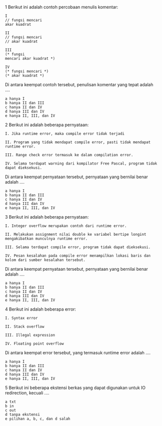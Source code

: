 1 	Berikut ini adalah contoh percobaan menulis komentar:

    I
    // fungsi mencari
    akar kuadrat

    II
    // fungsi mencari
    // akar kuadrat

    III
    (* fungsi
    mencari akar kuadrat *)

    IV
    (* fungsi mencari *)
    (* akar kuadrat *)

Di antara keempat contoh tersebut, penulisan komentar yang tepat adalah ....

    a hanya I
    b hanya II dan III
    c hanya II dan IV
    d hanya III dan IV
    e hanya II, III, dan IV

2 	Berikut ini adalah beberapa pernyataan:

    I. Jika runtime error, maka compile error tidak terjadi

    II. Program yang tidak mendapat compile error, pasti tidak mendapat runtime error.

    III. Range check error termasuk ke dalam compilation error.

    IV. Selama terdapat warning dari kompilator Free Pascal, program tidak dapat dieksekusi.

Di antara keempat pernyataan tersebut, pernyataan yang bernilai benar adalah ....

    a hanya I
    b hanya II dan III
    c hanya II dan IV
    d hanya III dan IV
    e hanya II, III, dan IV

3 	Berikut ini adalah beberapa pernyataan:

    I. Integer overflow merupakan contoh dari runtime error.

    II. Melakukan assignment nilai double ke variabel bertipe longint mengakibatkan munculnya runtime error.

    III. Selama terdapat compile error, program tidak dapat dieksekusi.

    IV. Pesan kesalahan pada compile error menampilkan lokasi baris dan kolom dari sumber kesalahan tersebut.

Di antara keempat pernyataan tersebut, pernyataan yang bernilai benar adalah ....

    a hanya I
    b hanya II dan III
    c hanya II dan IV
    d hanya III dan IV
    e hanya II, III, dan IV

4   Berikut ini adalah beberapa error:

    I. Syntax error

    II. Stack overflow

    III. Illegal expression

    IV. Floating point overflow

Di antara keempat error tersebut, yang termasuk runtime error adalah ....

    a hanya I
    b hanya II dan III
    c hanya II dan IV
    d hanya III dan IV
    e hanya II, III, dan IV

5 	Berikut ini beberapa ekstensi berkas yang dapat digunakan untuk IO redirection, kecuali ....

    a txt
    b in
    c out
    d tanpa ekstensi
    e pilihan a, b, c, dan d salah